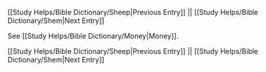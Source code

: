 [[Study Helps/Bible Dictionary/Sheep|Previous Entry]]  ||  [[Study Helps/Bible Dictionary/Shem|Next Entry]]

 See [[Study Helps/Bible Dictionary/Money|Money]].

[[Study Helps/Bible Dictionary/Sheep|Previous Entry]]  ||  [[Study Helps/Bible Dictionary/Shem|Next Entry]]